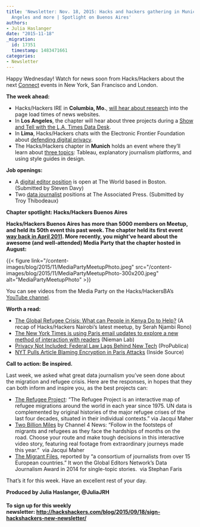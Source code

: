 ```yaml
---
title: 'Newsletter: Nov. 18, 2015: Hacks and hackers gathering in Munich, Lima, Los
  Angeles and more | Spotlight on Buenos Aires'
authors:
- Julia Haslanger
date: "2015-11-18"
_migration:
  id: 17351
  timestamp: 1483471661
categories:
- Newsletter
---
```


Happy Wednesday! Watch for news soon from Hacks/Hackers about the next [Connect][1] events in New York, San Francisco and London.

**The week ahead:**

  * Hacks/Hackers IRE in **Columbia, Mo.**, [will hear about research][2] into the page load times of news websites. 
  * In **Los Angeles**, the chapter will hear about three projects during a [Show and Tell with the L,A, Times Data Desk][3]. 
  * In **Lima**, Hacks/Hackers chats with the Electronic Frontier Foundation about [defending digital privacy][4]. 
  * The Hacks/Hackers chapter in **Munich** holds an event where they’ll learn about [three topics][5]: Tableau, explanatory journalism platforms, and using style guides in design.

**Job openings:**

  * A [digital editor position][6] is open at The World based in Boston. (Submitted by Steven Davy)
  * Two [data journalist][7] positions at The Associated Press. (Submitted by Troy Thibodeaux)

**Chapter spotlight: Hacks/Hackers Buenos Aires**

**Hacks/Hackers Buenos Aires has more than 5000 members on Meetup, and held its 50th event this past week. The chapter held its first event [way back in April 2011][8]. More recently, you might’ve heard about the awesome (and well-attended) Media Party that the chapter hosted in August:**

{{< figure link="/content-images/blog/2015/11/MediaPartyMeetupPhoto.jpeg" src="/content-images/blog/2015/11/MediaPartyMeetupPhoto-300x200.jpeg" alt="MediaPartyMeetupPhoto" >}}

You can see videos from the Media Party on the Hacks/HackersBA’s [YouTube channel][9].

**Worth a read:**

  * [The Global Refugee Crisis: What can People in Kenya Do to Help?][10] (A recap of Hacks/Hackers Nairobi’s latest meetup, by Serah Njambi Rono)
  * [The New York Times is using Paris email updates to explore a new method of interaction with readers][11] (Nieman Lab) 
  * [Privacy Not Included: Federal Law Lags Behind New Tech][12] (ProPublica)
  * [NYT Pulls Article Blaming Encryption in Paris Attacks][13] (Inside Source)

**Call to action: Be inspired.**

Last week, we asked what great data journalism you’ve seen done about the migration and refugee crisis. Here are the responses, in hopes that they can both inform and inspire you, as the best projects can:

  * [The Refugee Project][14]: &#8220;The Refugee Project is an interactive map of refugee migrations around the world in each year since 1975. UN data is complemented by original histories of the major refugee crises of the last four decades, situated in their individual contexts.&#8221; via Jacqui Maher
  * [Two Billion Miles][15] by Channel 4 News: &#8220;Follow in the footsteps of migrants and refugees as they face the hardships of months on the road. Choose your route and make tough decisions in this interactive video story, featuring real footage from extraordinary journeys made this year.&#8221;  via Jacqui Maher
  * [The Migrant Files][16], reported by “a consortium of journalists from over 15 European countries.” It won the Global Editors Network’s Data Journalism Award in 2014 for single-topic stories.  via Stephan Faris

That’s it for this week. Have an excellent rest of your day. 

**Produced by Julia Haslanger, @JuliaJRH**

#### **To sign up for this weekly newsletter: <http://hackshackers.com/blog/2015/09/18/sign-hackshackers-new-newsletter/>**

 [1]: http://connect.hackshackers.com/
 [2]: https://twitter.com/hackshackersIRE/status/666644906429931520
 [3]: http://www.meetup.com/HacksHackers-LA/events/226410015/
 [4]: http://www.meetup.com/Hacks-Hackers-Lima/events/226736199/
 [5]: http://www.meetup.com/Hacks-Hackers-Munchen/events/226340233/
 [6]: https://wgbh.secure.force.com/positiondetail?id=a0jF0000003IJ6xIAG
 [7]: http://chc.tbe.taleo.net/chc04/ats/careers/requisition.jsp?org=AP&cws=1&rid=4568
 [8]: http://www.meetup.com/HacksHackersBA/events/17233577/
 [9]: https://www.youtube.com/channel/UCk42F0FUHUCJ2V2H1rVMiyA/videos
 [10]: https://medium.com/hacks-hackers-africa/the-global-refugee-crisis-what-can-people-in-kenya-do-to-help-6ac12fe01063
 [11]: http://www.niemanlab.org/2015/11/the-new-york-times-is-using-paris-email-updates-to-explore-a-new-method-of-interaction-with-readers/
 [12]: http://www.propublica.org/article/privacy-not-included-federal-law-lags-behind-new-tech
 [13]: http://www.insidesources.com/new-york-times-article-blaming-encryption-paris-attacks/
 [14]: http://www.therefugeeproject.org/
 [15]: http://twobillionmiles.com/
 [16]: http://www.themigrantsfiles.com/